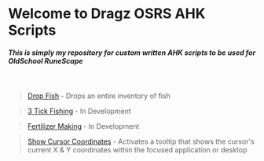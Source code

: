 # Welcome to Dragz OSRS AHK Scripts
##### This is simply my repository for custom written AHK scripts to be used for OldSchool RuneScape
<br/>

> [Drop Fish](https://github.com/DragzDA69/OSRS_AHK_Scripts/blob/main/Drop%20Fish/DropFishREADME.md) -
Drops an entire inventory of fish

> [3 Tick Fishing](https://github.com/DragzDA69/OSRS_AHK_Scripts/blob/main/3Tick%20Fishing/3TickFishREADME.md) -
In Development

> [Fertilizer Making](https://github.com/DragzDA69/OSRS_AHK_Scripts/blob/main/Fertilizer%20Making/FertilizerREADME.md) -
In Development

> [Show Cursor Coordinates](https://github.com/DragzDA69/OSRS_AHK_Scripts/blob/main/Show%20Cursor%20Coordinates/ShowCursorCoordsREADME.md) -
Activates a tooltip that shows the cursor's current X & Y coordinates within the focused application or desktop
